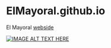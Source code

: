 # ElMayoral.github.io

El Mayoral [webside](https://elmayoral.github.io/)


[![IMAGE ALT TEXT HERE](https://img.youtube.com/vi/QG0hTBB_YyY/0.jpg)](https://www.youtube.com/watch?v=QG0hTBB_YyY)
